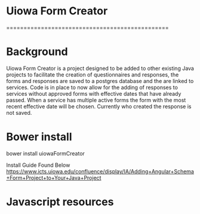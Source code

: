 # Uiowa Form Creator
===============================================

# Background
Uiowa Form Creator is a project designed to be added to other existing Java projects to facilitate the creation of questionnaires and responses, the forms and responses are saved to a postgres database and the are linked to services. Code is in place to now allow for the adding of responses to services without approved forms with effective dates that have already passed. When a service has multiple active forms the form with the most recent effective date will be chosen. Currently who created the response is not saved. 

# Bower install
bower install uiowaFormCreator


Install Guide Found Below
https://www.icts.uiowa.edu/confluence/display/IA/Adding+Angular+Schema+Form+Project+to+Your+Java+Project

# Javascript resources

<!-- uiowa form creator-->
<script src="bower_components/resources/angular/angular.js" />"></script>
<script src="bower_components/angular-resource/angular-resource.js" />"></script>
<script src="bower_components/angular-sanitize/angular-sanitize.min.js" />"></script>
<script src="bower_components/resources/tv4/tv4.js" />"></script>
<script src="bower_components/objectpath/lib/ObjectPath.js" />"></script>
<script src="bower_components/angular-schema-form/dist/schema-form.min.js" />"></script>
<script src="bower_components/angular-schema-form/dist/bootstrap-decorator.min.js" />"></script>
<script src="bower_components/angular-strap/dist/angular-strap.min.js" />"></script>
<script src="bower_components/angular-strap/dist/angular-strap.tpl.min.js" />"></script>
<script src="bower_components/schema-form-datetimepicker/schema-form-date-time-picker.min.js" />"></script>
<script src="bower_components/uiowaFormCreator/js/uiowaFormCreator.js" />"></script>
<!--  End Uiowa form creator -->

